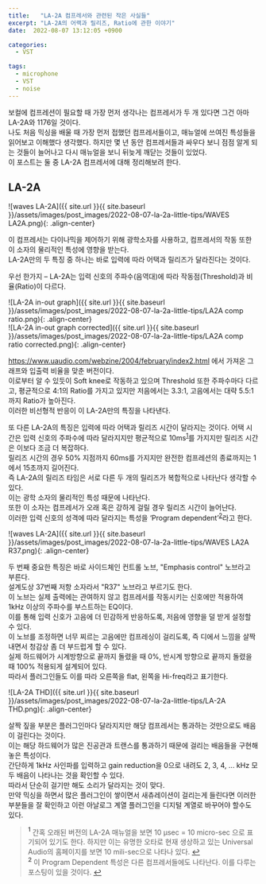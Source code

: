 ```yaml
---
title:   "LA-2A 컴프레서와 관련된 작은 사실들"
excerpt: "LA-2A의 어랙과 릴리즈, Ratio에 관한 이야기"
date:  2022-08-07 13:12:05 +0900

categories:
  - VST

tags:
  - microphone
  - VST
  - noise
---
```


보컬에 컴프레션이 필요할 때 가장 먼저 생각나는 컴프레서가 두 개 있다면 그건 아마 LA-2A와 1176일 것이다.  
나도 처음 믹싱을 배울 때 가장 먼저 접했던 컴프레서들이고, 매뉴얼에 쓰여진 특성들을 읽어보고 이해했다 생각했다. 하지만 몇 년 동안 컴프레서들과 싸우다 보니 점점 알게 되는 것들이 늘어나고 다시 매뉴얼을 보니 뒤늦게 깨닫는 것들이 있었다.  
이 포스트는 둘 중 LA-2A 컴프레서에 대해 정리해보려 한다.  

## LA-2A  

![waves LA-2A]({{ site.url }}{{ site.baseurl }}/assets/images/post_images/2022-08-07-la-2a-little-tips/WAVES LA2A.png){: .align-center}  

이 컴프레서는 다이나믹을 제어하기 위해 광학소자를 사용하고, 컴프레서의 작동 또한 이 소자의 물리적인 특성에 영향을 받는다.  
LA-2A만의 두 특징 중 하나는 바로 입력에 따라 어택과 릴리즈가 달라진다는 것이다.  

우선 한가지 – LA-2A는 입력 신호의 주파수(음역대)에 따라 작동점(Threshold)과 비율(Ratio)이 다르다. 

![LA-2A in-out graph]({{ site.url }}{{ site.baseurl }}/assets/images/post_images/2022-08-07-la-2a-little-tips/LA2A comp ratio.png){: .align-center}  
![LA-2A in-out graph corrected]({{ site.url }}{{ site.baseurl }}/assets/images/post_images/2022-08-07-la-2a-little-tips/LA2A comp ratio corrected.png){: .align-center}  

<https://www.uaudio.com/webzine/2004/february/index2.html> 에서 가져온 그래프와 입출력 비율을 맞춘 버전이다.  
이로부터 알 수 있듯이 Soft knee로 작동하고 있으며 Threshold 또한 주파수마다 다르고, 평균적으로 4:1의 Ratio를 가지고 있지만 저음에서는 3.3:1, 고음에서는 대략 5.5:1까지 Ratio가 높아진다.  
이러한 비선형적 반응이 이 LA-2A만의 특징을 나타낸다.  


또 다른 LA-2A의 특징은 입력에 따라 어택과 릴리즈 시간이 달라지는 것이다. 어택 시간은 입력 신호의 주파수에 따라 달라지지만 평균적으로 10ms<sup id="a1">[1](#footnote1)</sup>를 가지지만 릴리즈 시간은 이보다 조금 더 복잡하다.  
릴리즈 시간의 경우 50% 지점까지 60ms를 가지지만 완전한 컴프레션의 종료까지는 1에서 15초까지 길어진다.  
즉 LA-2A의 릴리즈 타임은 서로 다른 두 개의 릴리즈가 복합적으로 나타난다 생각할 수 있다.  
이는 광학 소자의 물리적인 특성 때문에 나타난다.  
또한 이 소자는 컴프레서가 오래 혹은 강하게 걸릴 경우 릴리즈 시간이 늘어난다.  
이러한 입력 신호의 성격에 따라 달라지는 특성을 ‘Program dependent’<sup id="a2">[2](#footnote2)</sup>라고 한다.  

![waves LA-2A]({{ site.url }}{{ site.baseurl }}/assets/images/post_images/2022-08-07-la-2a-little-tips/WAVES LA2A R37.png){: .align-center}  

두 번째 중요한 특징은 바로 사이드체인 컨트롤 노브, "Emphasis control" 노브라고 부른다.  
설계도상 37번째 저항 소자라서 "R37" 노브라고 부르기도 한다.  
이 노브는 실제 출력에는 관여하지 않고 컴프레서를 작동시키는 신호에만 적용하여 1kHz 이상의 주파수를 부스트하는 EQ이다.  
이를 통해 입력 신호가 고음에 더 민감하게 반응하도록, 저음에 영향을 덜 받게 설정할 수 있다.  
이 노브를 조정하면 너무 찌르는 고음에만 컴프레싱이 걸리도록, 즉 디에서 느낌을 살짝 내면서 청감상 좀 더 부드럽게 할 수 있다.  
실제 하드웨어가 시계방향으로 끝까지 돌렸을 때 0%, 반시계 방향으로 끝까지 돌렸을 때 100% 적용되게 설계되어 있다.  
따라서 플러그인들도 이를 따라 오른쪽을 flat, 왼쪽을 Hi-freq라고 표기한다. 

![LA-2A THD]({{ site.url }}{{ site.baseurl }}/assets/images/post_images/2022-08-07-la-2a-little-tips/LA-2A THD.png){: .align-center}  

살짝 짚을 부분은 플러그인마다 달라지지만 해당 컴프레서는 통과하는 것만으로도 배음이 걸린다는 것이다.  
이는 해당 하드웨어가 많은 진공관과 트랜스를 통과하기 때문에 걸리는 배음들을 구현해놓은 특성이다.  
간단하게 1kHz 사인파를 입력하고 gain reduction을 0으로 내려도 2, 3, 4, ... kHz 모두 배음이 나타나는 것을 확인할 수 있다.  
따라서 단순히 걸기만 해도 소리가 달라지는 것이 맞다.  
만약 믹싱을 하면서 많은 플러그인이 쌓이면서 새츄레이션이 걸리는게 들린다면 이러한 부분들을 잘 확인하고 이런 아날로그 계열 플러그인을 디지털 계열로 바꾸어야 할수도 있다.  




> <b id="footnote1"><sup>1</sup></b> 간혹 오래된 버전의 LA-2A 매뉴얼을 보면 10 μsec = 10 micro-sec 으로 표기되어 있기도 한다. 하지만 이는 유명한 오타로 현재 생상하고 있는 Universal Audio의 홈페이지를 보면 10 mili-sec으로 나타나 있다. [↩](#a1)  
<b id="footnote2"><sup>2</sup></b> 이 Program Dependent 특성은 다른 컴프레서들에도 나타난다. 이를 다루는 포스팅이 있을 것이다.  [↩](#a2)
